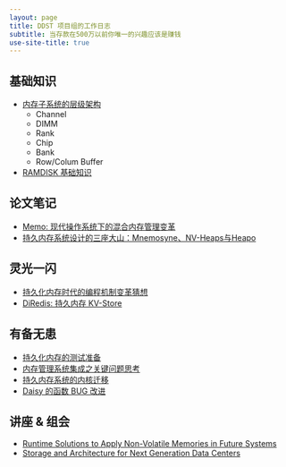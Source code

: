 ```yaml
---
layout: page
title: DDST 项目组的工作日志
subtitle: 当存款在500万以前你唯一的兴趣应该是赚钱
use-site-title: true
---
```


## 基础知识
- [内存子系统的层级架构](mainmemory-arch.pdf)
	- Channel
	- DIMM
	- Rank
	- Chip
	- Bank
	- Row/Colum Buffer
- [RAMDISK 基础知识](ramdisk-base)

## 论文笔记
- [Memo: 现代操作系统下的混合内存管理变革](hybrid-mem-paper-cas-17)
- [持久内存系统设计的三座大山：Mnemosyne、NV-Heaps与Heapo](persistent-mem-3-papers)

## 灵光一闪
- [持久化内存时代的编程机制变革猜想](pm-era-programming)
- [DiRedis: 持久内存 KV-Store](Diredis)

## 有备无患
- [持久化内存的测试准备](pm-test-prepare)
- [内存管理系统集成之关键问题思考](memory-system-integration)
- [持久内存系统的内核迁移](daisy-3.11)
- [Daisy 的函数 BUG 改进](daisy-issue-set)

## 讲座 & 组会

- [Runtime Solutions to Apply Non-Volatile Memories in Future Systems](lecture-runtime-solution-nvm)
- [Storage and Architecture for Next Generation Data Centers](storage-arch-next-generation-data-center)
